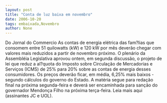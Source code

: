 ```yaml
---
layout: post
title: "Conta de luz baixa em novembro"
date: 2006-10-20
tags: embaixada,Novembro
author: None
---
```

Do Jornal do Commercio
As contas de energia elétrica das fam?lias que consomem entre 51 quilowatts (kW) e 120 kW por mês deverão chegar com valores mais reduzidos a partir de novembro próximo. 
O plenário da Assembléia Legislativa aprovou ontem, em segunda discussão, o projeto de lei que reduz a al?quota do Imposto sobre Circulação de Mercadorias e Serviços (ICMS) de 25% para 20% sobre as contas de energia desses consumidores. 
Os preços deverão ficar, em média, 6,25% mais baixos - segundo cálculos do governo do Estado. 
A matéria segue para redação final na próxima segunda-feira e deverá ser encaminhada para sanção do governador Mendonça Filho na próxima terça-feira.
Leia mais aqui (assinantes JC e UOL). 
